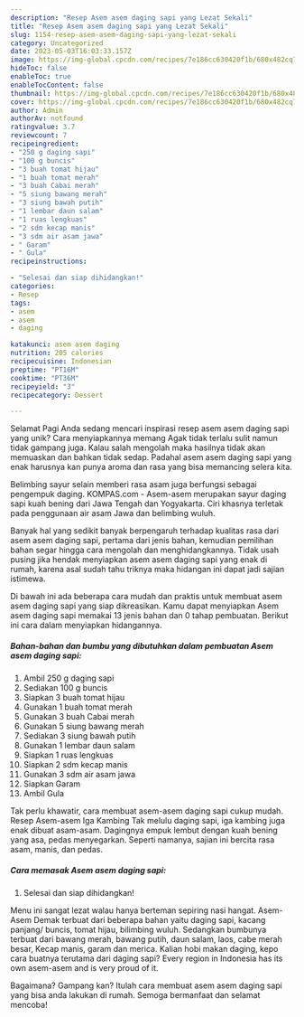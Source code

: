 ```yaml
---
description: "Resep Asem asem daging sapi yang Lezat Sekali"
title: "Resep Asem asem daging sapi yang Lezat Sekali"
slug: 1154-resep-asem-asem-daging-sapi-yang-lezat-sekali
category: Uncategorized
date: 2023-05-03T16:03:33.157Z
image: https://img-global.cpcdn.com/recipes/7e186cc630420f1b/680x482cq70/asem-asem-daging-sapi-foto-resep-utama.jpg
hideToc: false
enableToc: true
enableTocContent: false
thumbnail: https://img-global.cpcdn.com/recipes/7e186cc630420f1b/680x482cq70/asem-asem-daging-sapi-foto-resep-utama.jpg
cover: https://img-global.cpcdn.com/recipes/7e186cc630420f1b/680x482cq70/asem-asem-daging-sapi-foto-resep-utama.jpg
author: Admin
authorAv: notfound
ratingvalue: 3.7
reviewcount: 7
recipeingredient:
- "250 g daging sapi"
- "100 g buncis"
- "3 buah tomat hijau"
- "1 buah tomat merah"
- "3 buah Cabai merah"
- "5 siung bawang merah"
- "3 siung bawah putih"
- "1 lembar daun salam"
- "1 ruas lengkuas"
- "2 sdm kecap manis"
- "3 sdm air asam jawa"
- " Garam"
- " Gula"
recipeinstructions:

- "Selesai dan siap dihidangkan!"
categories:
- Resep
tags:
- asem
- asem
- daging

katakunci: asem asem daging 
nutrition: 205 calories
recipecuisine: Indonesian
preptime: "PT16M"
cooktime: "PT36M"
recipeyield: "3"
recipecategory: Dessert

---
```



Selamat Pagi Anda sedang mencari inspirasi resep asem asem daging sapi yang unik? Cara menyiapkannya memang Agak tidak terlalu sulit namun tidak gampang juga. Kalau salah mengolah maka hasilnya tidak akan memuaskan dan bahkan tidak sedap. Padahal asem asem daging sapi yang enak harusnya kan punya aroma dan rasa yang bisa memancing selera kita.


Belimbing sayur selain memberi rasa asam juga berfungsi sebagai pengempuk daging. KOMPAS.com - Asem-asem merupakan sayur daging sapi kuah bening dari Jawa Tengah dan Yogyakarta. Ciri khasnya terletak pada penggunaan air asam Jawa dan belimbing wuluh.

Banyak hal yang sedikit banyak berpengaruh terhadap kualitas rasa dari asem asem daging sapi, pertama dari jenis bahan, kemudian pemilihan bahan segar hingga cara mengolah dan menghidangkannya. Tidak usah pusing jika hendak menyiapkan asem asem daging sapi yang enak di rumah, karena asal sudah tahu triknya maka hidangan ini dapat jadi sajian istimewa.


Di bawah ini ada beberapa cara mudah dan praktis untuk membuat asem asem daging sapi yang siap dikreasikan. Kamu dapat menyiapkan Asem asem daging sapi memakai 13 jenis bahan dan 0 tahap pembuatan. Berikut ini cara dalam menyiapkan hidangannya.

<!--inarticleads1-->

##### Bahan-bahan dan bumbu yang dibutuhkan dalam pembuatan Asem asem daging sapi:

1. Ambil 250 g daging sapi
1. Sediakan 100 g buncis
1. Siapkan 3 buah tomat hijau
1. Gunakan 1 buah tomat merah
1. Gunakan 3 buah Cabai merah
1. Gunakan 5 siung bawang merah
1. Sediakan 3 siung bawah putih
1. Gunakan 1 lembar daun salam
1. Siapkan 1 ruas lengkuas
1. Siapkan 2 sdm kecap manis
1. Gunakan 3 sdm air asam jawa
1. Siapkan  Garam
1. Ambil  Gula


Tak perlu khawatir, cara membuat asem-asem daging sapi cukup mudah. Resep Asem-asem Iga Kambing Tak melulu daging sapi, iga kambing juga enak dibuat asam-asam. Dagingnya empuk lembut dengan kuah bening yang asa, pedas menyegarkan. Seperti namanya, sajian ini bercita rasa asam, manis, dan pedas. 

<!--inarticleads2-->

##### Cara memasak Asem asem daging sapi:


1. Selesai dan siap dihidangkan!

Menu ini sangat lezat walau hanya berteman sepiring nasi hangat. Asem-Asem Demak terbuat dari beberapa bahan yaitu daging sapi, kacang panjang/ buncis, tomat hijau, bilimbing wuluh. Sedangkan bumbunya terbuat dari bawang merah, bawang putih, daun salam, laos, cabe merah besar, Kecap manis, garam dan merica. Kalian hobi makan daging, kepo cara buatnya terutama dari daging sapi? Every region in Indonesia has its own asem-asem and is very proud of it. 

Bagaimana? Gampang kan? Itulah cara membuat asem asem daging sapi yang bisa anda lakukan di rumah. Semoga bermanfaat dan selamat mencoba!
